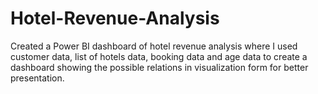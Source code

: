 # Hotel-Revenue-Analysis
Created a Power BI dashboard of hotel revenue analysis where I used customer data, list of hotels data, booking data and age data to create a dashboard showing the possible relations in visualization form for better presentation.
